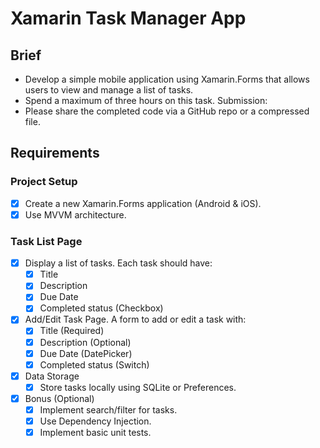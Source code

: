 # Xamarin Task Manager App

## Brief

- Develop a simple mobile application using Xamarin.Forms that allows users to view and manage a list of tasks. 
- Spend a maximum of three hours on this task. 
Submission:
- Please share the completed code via a GitHub repo or a compressed file. 
 
## Requirements

###	Project Setup

- [x] Create a new Xamarin.Forms application (Android & iOS).
- [x] Use MVVM architecture.

###	Task List Page

- [x] Display a list of tasks. Each task should have:
    - [x] Title
    - [x] Description
    - [x] Due Date
    - [x] Completed status (Checkbox)
- [x] Add/Edit Task Page. A form to add or edit a task with:
    - [x] Title (Required)
    - [x] Description (Optional)
    - [x] Due Date (DatePicker)
    - [x] Completed status (Switch)
- [x] Data Storage
    - [x] Store tasks locally using SQLite or Preferences.
- [x] Bonus (Optional)
    - [x] Implement search/filter for tasks.
    - [x] Use Dependency Injection.
    - [x] Implement basic unit tests.
